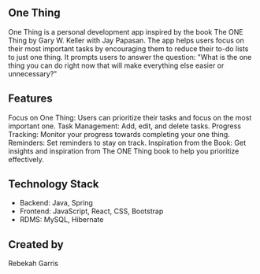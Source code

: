 One Thing
----------------------
One Thing is a personal development app inspired by the book The ONE Thing by Gary W. Keller with Jay Papasan. The app helps users focus on their most important tasks by encouraging them to reduce their to-do lists to just one thing. It prompts users to answer the question: "What is the one thing you can do right now that will make everything else easier or unnecessary?"

Features
----------------------
Focus on One Thing: Users can prioritize their tasks and focus on the most important one.
Task Management: Add, edit, and delete tasks.
Progress Tracking: Monitor your progress towards completing your one thing.
Reminders: Set reminders to stay on track.
Inspiration from the Book: Get insights and inspiration from The ONE Thing book to help you prioritize effectively.

Technology Stack
----------------------
* Backend: Java, Spring
* Frontend: JavaScript, React, CSS, Bootstrap
* RDMS: MySQL, Hibernate


Created by
----------------------
Rebekah Garris

